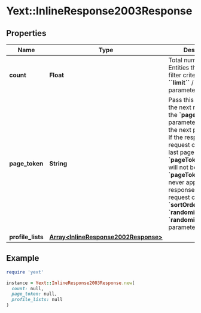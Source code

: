 # Yext::InlineResponse2003Response

## Properties

| Name | Type | Description | Notes |
| ---- | ---- | ----------- | ----- |
| **count** | **Float** | Total number of Entities that meet the filter criteria (ignores **&#x60;&#x60;limit&#x60;&#x60;** / **&#x60;&#x60;offset&#x60;&#x60;** parameters) | [optional] |
| **page_token** | **String** | Pass this value into the next request as the **&#x60;pageToken&#x60;** parameter to retrieve the next page of data.  If the response of a request contains the last page of data, a **&#x60;pageToken&#x60;** value will not be returned. A **&#x60;pageToken&#x60;** will never appear in the response if the request contains the **&#x60;sortOrder&#x60;**, **&#x60;randomization&#x60;**, or **&#x60;randomizationToken&#x60;** parameters.  | [optional] |
| **profile_lists** | [**Array&lt;InlineResponse2002Response&gt;**](InlineResponse2002Response.md) |  | [optional] |

## Example

```ruby
require 'yext'

instance = Yext::InlineResponse2003Response.new(
  count: null,
  page_token: null,
  profile_lists: null
)
```

